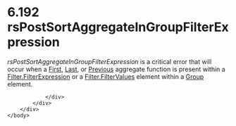 <html dir="LTR" xmlns:mshelp="http://msdn.microsoft.com/mshelp" xmlns:ddue="http://ddue.schemas.microsoft.com/authoring/2003/5" xmlns:xlink="http://www.w3.org/1999/xlink" xmlns:tool="http://www.microsoft.com/tooltip">
    <head>
        <meta http-equiv="Content-Type" content="text/html; CHARSET=utf-8"></meta>
        <meta name="save" content="history"></meta>
        <title>6.192 rsPostSortAggregateInGroupFilterExpression</title>
        <xml>
            <mshelp:toctitle title="6.192 rsPostSortAggregateInGroupFilterExpression"></mshelp:toctitle>
            <mshelp:rltitle title="[MS-RDL]: rsPostSortAggregateInGroupFilterExpression"></mshelp:rltitle>
            <mshelp:keyword index="A" term="93f89856-9fb1-44d0-818e-ae064cb87541"></mshelp:keyword>
            <mshelp:attr name="DCSext.ContentType" value="open specification"></mshelp:attr>
            <mshelp:attr name="AssetID" value="93f89856-9fb1-44d0-818e-ae064cb87541"></mshelp:attr>
            <mshelp:attr name="TopicType" value="kbRef"></mshelp:attr>
            <mshelp:attr name="DCSext.Title" value="[MS-RDL]: rsPostSortAggregateInGroupFilterExpression" />
        </xml>
    </head>
    <body>
        <div id="header">
            <h1 class="heading">6.192 rsPostSortAggregateInGroupFilterExpression</h1>
        </div>
        <div id="mainSection">
            <div id="mainBody">
                <div id="allHistory" class="saveHistory"></div>
                <div id="sectionSection0" class="section" name="collapseableSection">
                    

<p><i>rsPostSortAggregateInGroupFilterExpression</i> is a
critical error that will occur when a <a href="3d1cb46f-8dae-4437-943a-f9d04f81a0ba.html">First</a>, <a href="c87ebf57-9d52-4b30-ac26-3217972275af.html">Last</a>, or <a href="3e1da2a1-547f-4b00-b88e-62847bea3419.html">Previous</a> aggregate
function is present within a <a href="6cfe60b1-d7e0-4e1e-807e-0ca41147cc29.html">Filter.FilterExpression</a>
or a <a href="8da22f74-1dc1-419b-8f80-f22a367d55da.html">Filter.FilterValues</a>
element within a <a href="dbfff811-1be7-4e8b-a5d2-6cc522317fbe.html">Group</a>
element.</p>


                </div>
            </div>
        </div>
    </body>
</html>